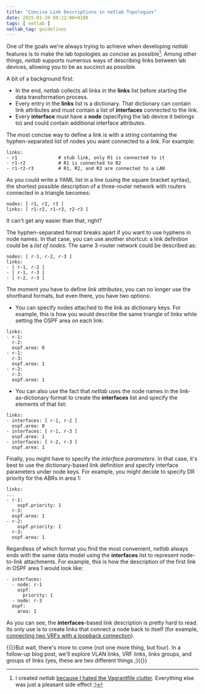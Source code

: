 ```yaml
---
title: "Concise Link Descriptions in netlab Topologies"
date: 2025-01-20 08:22:00+0100
tags: [ netlab ]
netlab_tag: guidelines
---
```

One of the goals we're always trying to achieve when developing _netlab_ features is to make the lab topologies as concise as possible[^VF]. Among other things, _netlab_ supports numerous ways of describing links between lab devices, allowing you to be as succinct as possible.

[^VF]: I created _netlab_ [because I hated the Vagrantfile clutter](/2020/12/build-labs-netsim-tools/). Everything else was just a pleasant side effect ;)

A bit of a background first:

* In the end, *netlab* collects all links in the **links** list before starting the data transformation process.
* Every entry in the **links** list is a dictionary. That dictionary can contain link attributes and must contain a list of **interfaces** connected to the link.
* Every **interface** must have a **node** (specifying the lab device it belongs to) and could contain additional interface attributes.
<!--more-->

The most concise way to define a link is with a string containing the hyphen-separated list of nodes you want connected to a link. For example:

```
links:
- r1               # stub link, only R1 is connected to it
- r1-r2            # R1 is connected to R2
- r1-r2-r3         # R1, R2, and R3 are connected to a LAN
```

As you could write a YAML list in a line (using the square bracket syntax), the shortest possible description of a three-router network with routers connected in a triangle becomes:

```
nodes: [ r1, r2, r3 ]
links: [ r1-r2, r1-r3, r2-r3 ]
```

It can't get any easier than that, right?

The hyphen-separated format breaks apart if you want to use hyphens in node names. In that case, you can use another shortcut: a link definition could be a *list of nodes*. The same 3-router network could be described as:

```
nodes: [ r-1, r-2, r-3 ]
links:
- [ r-1, r-2 ]
- [ r-1, r-3 ]
- [ r-2, r-3 ]
```

The moment you have to define *link attributes*, you can no longer use the shorthand formats, but even there, you have two options:

* You can specify nodes attached to the link as dictionary keys. For example, this is how you would describe the same triangle of links while setting the OSPF area on each link:

```
links:
- r-1:
  r-2:
  ospf.area: 0
- r-1:
  r-3:
  ospf.area: 1
- r-2:
  r-3:
  ospf.area: 1
```

* You can also use the fact that _netlab_ uses the node names in the link-as-dictionary format to create the **interfaces** list and specify the elements of that list:

```
links:
- interfaces: [ r-1, r-2 ]
  ospf.area: 0
- interfaces: [ r-1, r-3 ]
  ospf.area: 1
- interfaces: [ r-2, r-3 ]
  ospf.area: 1
```

Finally, you might have to specify the *interface parameters*. In that case, it's best to use the dictionary-based link definition and specify interface parameters under node keys. For example, you might decide to specify DR priority for the ABRs in area 1:

```
links:
...
- r-1:
    ospf.priority: 1
  r-3:
  ospf.area: 1
- r-2:
    ospf.priority: 1
  r-3:
  ospf.area: 1
```

Regardless of which format you find the most convenient, _netlab_ always ends with the same data model using the **interfaces** list to represent node-to-link attachments. For example, this is how the description of the first link in OSPF area 1 would look like:

```
- interfaces:
  - node: r-1
    ospf:
      priority: 1
  - node: r-3
  ospf:
    area: 1
```

As you can see, the **interfaces**-based link description is pretty hard to read. Its only use is to create links that connect a node back to itself (for example, [connecting two VRFs with a loopback connection](https://github.com/ipspace/netlab/blob/dev/tests/topology/input/vrf-leaking-loop.yml)).

{{<next-in-series page="/not/there">}}But wait, there's more to come (not one more thing, but four). In a follow-up blog post, we'll explore VLAN links, VRF links, links groups, and groups of links (yes, these are two different things ;){{</next-in-series>}}
